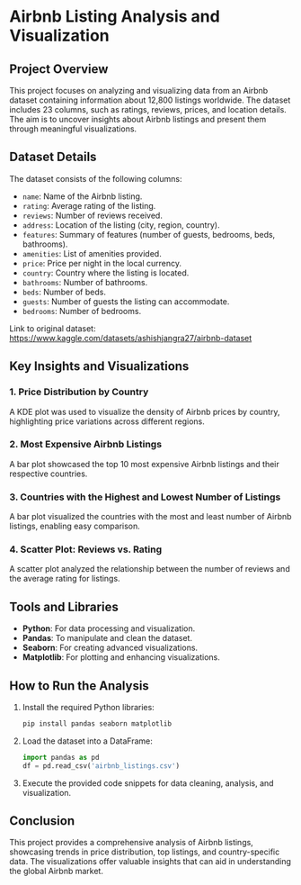 # Airbnb Listing Analysis and Visualization

## Project Overview
This project focuses on analyzing and visualizing data from an Airbnb dataset containing information about 12,800 listings worldwide. The dataset includes 23 columns, such as ratings, reviews, prices, and location details. The aim is to uncover insights about Airbnb listings and present them through meaningful visualizations.

## Dataset Details
The dataset consists of the following columns:
- `name`: Name of the Airbnb listing.
- `rating`: Average rating of the listing.
- `reviews`: Number of reviews received.
- `address`: Location of the listing (city, region, country).
- `features`: Summary of features (number of guests, bedrooms, beds, bathrooms).
- `amenities`: List of amenities provided.
- `price`: Price per night in the local currency.
- `country`: Country where the listing is located.
- `bathrooms`: Number of bathrooms.
- `beds`: Number of beds.
- `guests`: Number of guests the listing can accommodate.
- `bedrooms`: Number of bedrooms.

Link to original dataset: https://www.kaggle.com/datasets/ashishjangra27/airbnb-dataset

## Key Insights and Visualizations

### 1. Price Distribution by Country
A KDE plot was used to visualize the density of Airbnb prices by country, highlighting price variations across different regions.

### 2. Most Expensive Airbnb Listings
A bar plot showcased the top 10 most expensive Airbnb listings and their respective countries.

### 3. Countries with the Highest and Lowest Number of Listings
A bar plot visualized the countries with the most and least number of Airbnb listings, enabling easy comparison.

### 4. Scatter Plot: Reviews vs. Rating
A scatter plot analyzed the relationship between the number of reviews and the average rating for listings.

## Tools and Libraries
- **Python**: For data processing and visualization.
- **Pandas**: To manipulate and clean the dataset.
- **Seaborn**: For creating advanced visualizations.
- **Matplotlib**: For plotting and enhancing visualizations.

## How to Run the Analysis
1. Install the required Python libraries:
   ```bash
   pip install pandas seaborn matplotlib
   ```
2. Load the dataset into a DataFrame:
   ```python
   import pandas as pd
   df = pd.read_csv('airbnb_listings.csv')
   ```
3. Execute the provided code snippets for data cleaning, analysis, and visualization.

## Conclusion
This project provides a comprehensive analysis of Airbnb listings, showcasing trends in price distribution, top listings, and country-specific data. The visualizations offer valuable insights that can aid in understanding the global Airbnb market.

